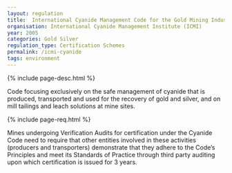 ```yaml
---
layout: regulation
title:  International Cyanide Management Code for the Gold Mining Industry
organisation: International Cyanide Management Institute (ICMI)
year: 2005
categories: Gold Silver
regulation_type: Certification Schemes
permalink: /icmi-cyanide
tags: environment
---
```


{% include page-desc.html %}

Code focusing exclusively on the safe management of cyanide that is produced, transported and used for the recovery of gold and silver, and on mill tailings and leach solutions at mine sites.

{% include page-req.html %}

Mines undergoing Verification Audits for certification under the Cyanide Code need to require that other entities involved in these activities (producers and transporters) demonstrate that they adhere to the Code’s Principles and meet its Standards of Practice through third party auditing upon which certification is issued for 3 years.

